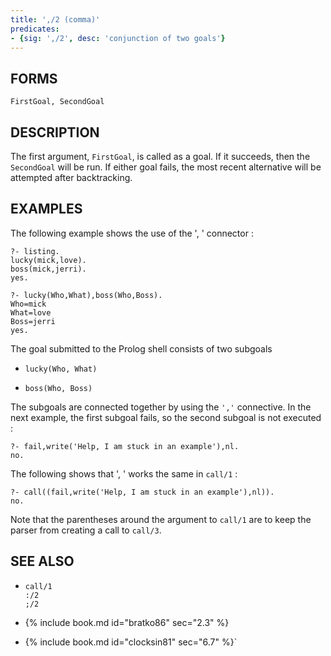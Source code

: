 ```yaml
---
title: ',/2 (comma)'
predicates:
- {sig: ',/2', desc: 'conjunction of two goals'}
---
```


## FORMS
```
FirstGoal, SecondGoal
```

## DESCRIPTION

The first argument, `FirstGoal`, is called as a goal. If it succeeds, then the `SecondGoal` will be run. If either goal fails, the most recent alternative will be attempted after backtracking.

## EXAMPLES

The following example shows the use of the ', ' connector :

```
?- listing.
lucky(mick,love).
boss(mick,jerri).
yes.

?- lucky(Who,What),boss(Who,Boss).
Who=mick
What=love
Boss=jerri
yes.
```

The goal submitted to the Prolog shell consists of two subgoals

- `lucky(Who, What)`

- `boss(Who, Boss)`

The subgoals are connected together by using the `','` connective. In the next example, the first subgoal fails, so the second subgoal is not executed :

```
?- fail,write('Help, I am stuck in an example'),nl.
no.
```

The following shows that ', ' works the same in `call/1` :

```
?- call((fail,write('Help, I am stuck in an example'),nl)).
no.
```

Note that the parentheses around the argument to `call/1` are to keep the parser from creating a call to `call/3`.


## SEE ALSO

- `call/1`  
`:/2`  
`;/2`

- {% include book.md id="bratko86"   sec="2.3" %}
- {% include book.md id="clocksin81" sec="6.7" %}`
